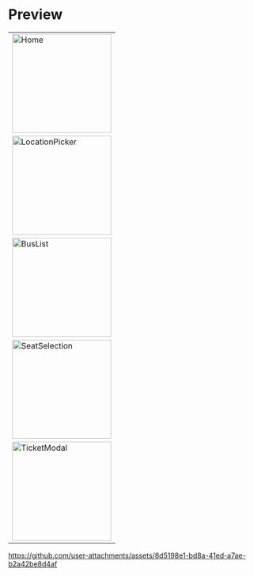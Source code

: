 # Preview

<table>
    <tr>
        <td>
            <img src="https://github.com/user-attachments/assets/907679d4-6b0c-418a-9fbc-c10b7443ef4a" alt="Home" height="200"/>
        </td>
    </tr>
    <tr>
        <td>
            <img src="https://github.com/user-attachments/assets/06acaa9d-9a5a-4080-b707-b199d478a624" alt="LocationPicker" height="200"/>
        </td>
    </tr>
    <tr>
        <td>
            <img src="https://github.com/user-attachments/assets/c12e0466-b817-427a-bd53-6a7dcc00e8d9" alt="BusList" height="200"/>
        </td>
    </tr>
    <tr>
        <td>
            <img src="https://github.com/user-attachments/assets/c8de965e-afa8-4f85-a0c5-53d91c37224b" alt="SeatSelection" height="200"/>
        </td>
    </tr>
    <tr>
        <td>
            <img src="https://github.com/user-attachments/assets/9379184d-824b-44b2-85ba-b0ca5a7f8274" alt="TicketModal" height="200"/>
        </td>
    </tr>
</table>

https://github.com/user-attachments/assets/8d5198e1-bd8a-41ed-a7ae-b2a42be8d4af
